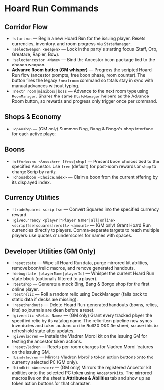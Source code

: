 # Hoard Run Commands

## Corridor Flow
- `!startrun` — Begin a new Hoard Run for the issuing player. Resets currencies, inventory, and room progress via `StateManager`.
- `!selectweapon <Weapon>` — Lock in the party's starting focus (Staff, Orb, Greataxe, Rapier, Bow).
- `!selectancestor <Name>` — Bind the Ancestor boon package tied to the chosen weapon.
- **Advance Room button (GM whisper)** — Progress the scripted Hoard Run flow (ancestor prompts, free boon phase, room counter). The button fires the legacy `!nextroom` command so totals stay in sync with manual advances without typing.
- `!nextr room|miniboss|boss` — Advance to the next room type using `RoomManager`. Shares the same `StateManager` helpers as the Advance Room button, so rewards and progress only trigger once per command.

## Shops & Economy
- `!openshop` — (GM only) Summon Bing, Bang & Bongo's shop interface for each active player.

## Boons
- `!offerboons <Ancestor> [free|shop]` — Present boon choices tied to the specified Ancestor. Use `free` (default) for post-room rewards or `shop` to charge Scrip by rarity.
- `!chooseboon <ChoiceIndex>` — Claim a boon from the current offering by its displayed index.

## Currency Utilities
- `!tradeSquares scrip|fse` — Convert Squares into the specified currency reward.
- `!givecurrency <player|"Player Name"|all|online> <scrip|fse|squares|reroll> <amount>` — (GM only) Grant Hoard Run currencies directly to players. Comma-separate targets to reach multiple players; use quotes or underscores for names with spaces.

## Developer Utilities (GM Only)
- `!resetstate` — Wipe all Hoard Run data, purge mirrored kit abilities, remove boon/relic macros, and remove generated handouts.
- `!debugstate [playerName|playerId]` — Whisper the current Hoard Run state block (optionally filtered to a player).
- `!testshop` — Generate a mock Bing, Bang & Bongo shop for the first online player.
- `!testrelic` — Roll a random relic using DeckManager (falls back to static data if decks are missing).
- `!resethandouts` — Delete Hoard Run-generated handouts (boons, relics, kits) so journals are clean before a reset.
- `!giverelic <Relic Name>` — (GM only) Grant every tracked player the specified relic by its catalog name. The relic-item pipeline now syncs inventories and token actions on the Roll20 D&D 5e sheet, so use this to refresh old state after updates.
- `!givevladren` — Installs the Vladren Moroi kit on the issuing GM for testing the ancestor token actions.
- `!resetvladren` — Resets per-room charges for Vladren Moroi features on the issuing GM.
- `!bindvladren` — Mirrors Vladren Moroi's token action buttons onto the currently selected PC (GM only).
- `!bindkit <Ancestor>` — (GM only) Mirrors the registered Ancestor kit abilities onto the selected PC token using `AncestorKits`. The mirrored macros live on the sheet's **Attributes & Abilities** tab and show up as token action buttons for that character.
